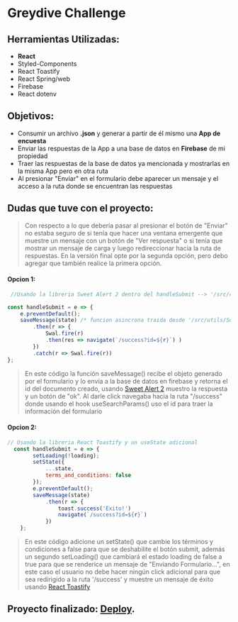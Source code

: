 # Greydive Challenge

## Herramientas Utilizadas:
- **React**
- Styled-Components
- React Toastify
- React Spring/web
- Firebase
- React dotenv

## Objetivos:
- Consumir un archivo **.json** y generar a partir de él mismo una **App de encuesta**
- Enviar las respuestas de la App a una base de datos en **Firebase** de mi propiedad
- Traer las respuestas de la base de datos ya mencionada y mostrarlas en la misma App pero en otra ruta
- Al presionar "Enviar" en el formulario debe aparecer un mensaje y el acceso a la ruta donde se encuentran las respuestas

## Dudas que tuve con el proyecto:
> Con respecto a lo que debería pasar al presionar el botón de "Enviar" no estaba seguro de si tenía que hacer una ventana emergente que muestre un mensaje con un botón de "Ver respuesta" o si tenía que mostrar un mensaje de carga y luego redireccionar hacia la ruta de respuestas. En la versión final opte por la segunda opción, pero debo agregar que también realice la primera opción.
#### Opcion 1:
```js
 //Usando la libreria Sweet Alert 2 dentro del handleSubmit --> '/src/componentsForm.jsx'

const handleSubmit = e => {
    e.preventDefault();
    saveMessage(state) /* funcion asincrona traida desde '/src/utils/SendForm.js' */
        .then(r => {
            Swal.fire(r)
            .then(res => navigate(`/success?id=${r}`) )
        })
        .catch(r => Swal.fire(r))
};
```
   > En este código la función saveMessage() recibe el objeto generado por el formulario y lo envía a la base de datos en firebase y retorna el id del documento creado, usando [Sweet Alert 2](https://sweetalert2.github.io/) muestro la respuesta y un botón de "ok". Al darle click navegaba hacia la ruta "/success" donde usando el hook useSearchParams() uso el id para traer la información del formulario
#### Opcion 2:
```js
// Usando la libreria React Toastify y un useState adicional
  const handleSubmit = e => {
        setLoading(!loading);
        setState({
            ...state,
            terms_and_conditions: false
        });
        e.preventDefault();
        saveMessage(state)
            .then(r => {
                toast.success('Exito!')
                navigate(`/success?id=${r}`)
            })
    };
```
> En este código adicione un setState() que cambie los términos y condiciones a false para que se deshabilite el botón submit, además un segundo setLoading() que cambiará el estado loading de false a true para que se renderice un mensaje de "Enviando Formulario...", en este caso el usuario no debe hacer ningún click adicional para que sea redirigido a la ruta '/success' y muestre un mensaje de éxito usando [React Toastify](https://fkhadra.github.io/react-toastify/introduction/)



## Proyecto finalizado: [Deploy](https://challenge-greydive-gamma.vercel.app/).

